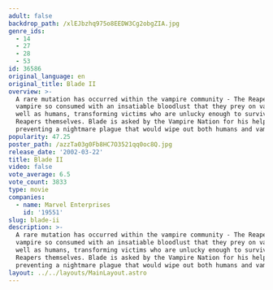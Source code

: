 ```yaml
---
adult: false
backdrop_path: /xlEJbzhq975o8EEDW3Cg2obgZIA.jpg
genre_ids:
  - 14
  - 27
  - 28
  - 53
id: 36586
original_language: en
original_title: Blade II
overview: >-
  A rare mutation has occurred within the vampire community - The Reaper. A
  vampire so consumed with an insatiable bloodlust that they prey on vampires as
  well as humans, transforming victims who are unlucky enough to survive into
  Reapers themselves. Blade is asked by the Vampire Nation for his help in
  preventing a nightmare plague that would wipe out both humans and vampires.
popularity: 47.25
poster_path: /azzTa03g0Fb8HC7O3521qq0oc8Q.jpg
release_date: '2002-03-22'
title: Blade II
video: false
vote_average: 6.5
vote_count: 3833
type: movie
companies:
  - name: Marvel Enterprises
    id: '19551'
slug: blade-ii
description: >-
  A rare mutation has occurred within the vampire community - The Reaper. A
  vampire so consumed with an insatiable bloodlust that they prey on vampires as
  well as humans, transforming victims who are unlucky enough to survive into
  Reapers themselves. Blade is asked by the Vampire Nation for his help in
  preventing a nightmare plague that would wipe out both humans and vampires.
layout: ../../layouts/MainLayout.astro
---
```


